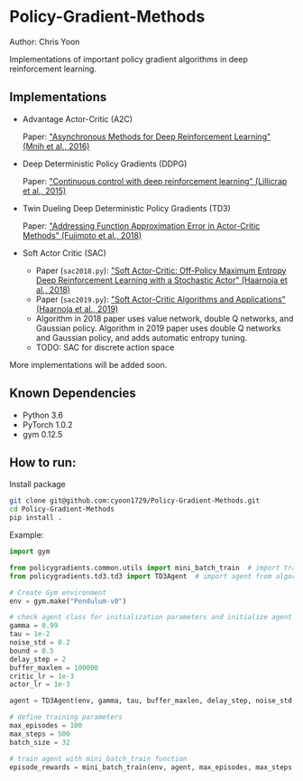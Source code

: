 # Policy-Gradient-Methods

Author: Chris Yoon

Implementations of important policy gradient algorithms in deep reinforcement learning.



## Implementations

- Advantage Actor-Critic (A2C)
  
  Paper: ["Asynchronous Methods for Deep Reinforcement Learning" (Mnih et al., 2016)](https://arxiv.org/pdf/1602.01783.pdf)
 
- Deep Deterministic Policy Gradients (DDPG)

  Paper: ["Continuous control with deep reinforcement learning" (Lillicrap et al., 2015)](https://arxiv.org/abs/1509.02971)

- Twin Dueling Deep Deterministic Policy Gradients (TD3)

  Paper: ["Addressing Function Approximation Error in Actor-Critic Methods" (Fujimoto et al., 2018)](https://arxiv.org/abs/1802.09477)
  
- Soft Actor Critic (SAC)

  - Paper (`sac2018.py`): ["Soft Actor-Critic: Off-Policy Maximum Entropy Deep Reinforcement Learning with a Stochastic Actor" (Haarnoja et al., 2018)](https://arxiv.org/abs/1801.01290)
  - Paper (`sac2019.py`): ["Soft Actor-Critic Algorithms and Applications" (Haarnoja et al., 2019)](https://arxiv.org/abs/1812.05905)
  - Algorithm in 2018 paper uses value network, double Q networks, and Gaussian policy. Algorithm in 2019 paper uses double Q networks and Gaussian policy, and adds automatic entropy tuning.
  - TODO: SAC for discrete action space 

More implementations will be added soon.

## Known Dependencies

- Python 3.6
- PyTorch 1.0.2
- gym 0.12.5

## How to run:

Install package

```bash
git clone git@github.com:cyoon1729/Policy-Gradient-Methods.git
cd Policy-Gradient-Methods
pip install .
```

Example:

```python
import gym

from policygradients.common.utils import mini_batch_train  # import training function
from policygradients.td3.td3 import TD3Agent  # import agent from algorithm of interest

# Create Gym environment
env = gym.make("Pendulum-v0")

# check agent class for initialization parameters and initialize agent
gamma = 0.99
tau = 1e-2
noise_std = 0.2
bound = 0.5
delay_step = 2
buffer_maxlen = 100000
critic_lr = 1e-3
actor_lr = 1e-3

agent = TD3Agent(env, gamma, tau, buffer_maxlen, delay_step, noise_std, bound, critic_lr, actor_lr)

# define training parameters
max_episodes = 100
max_steps = 500
batch_size = 32

# train agent with mini_batch_train function
episode_rewards = mini_batch_train(env, agent, max_episodes, max_steps, batch_size)
```

